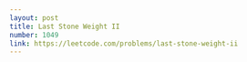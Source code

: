 ```yaml
---
layout: post
title: Last Stone Weight II
number: 1049
link: https://leetcode.com/problems/last-stone-weight-ii
---
```

